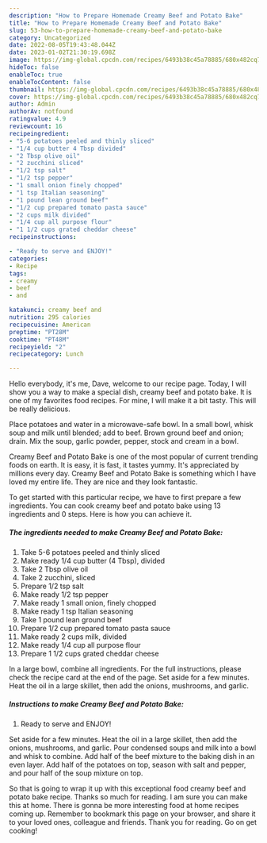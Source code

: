 ```yaml
---
description: "How to Prepare Homemade Creamy Beef and Potato Bake"
title: "How to Prepare Homemade Creamy Beef and Potato Bake"
slug: 53-how-to-prepare-homemade-creamy-beef-and-potato-bake
category: Uncategorized
date: 2022-08-05T19:43:48.044Z
date: 2023-01-02T21:30:19.698Z
image: https://img-global.cpcdn.com/recipes/6493b38c45a78885/680x482cq70/creamy-beef-and-potato-bake-recipe-main-photo.jpg
hideToc: false
enableToc: true
enableTocContent: false
thumbnail: https://img-global.cpcdn.com/recipes/6493b38c45a78885/680x482cq70/creamy-beef-and-potato-bake-recipe-main-photo.jpg
cover: https://img-global.cpcdn.com/recipes/6493b38c45a78885/680x482cq70/creamy-beef-and-potato-bake-recipe-main-photo.jpg
author: Admin
authorAv: notfound
ratingvalue: 4.9
reviewcount: 16
recipeingredient:
- "5-6 potatoes peeled and thinly sliced"
- "1/4 cup butter 4 Tbsp divided"
- "2 Tbsp olive oil"
- "2 zucchini sliced"
- "1/2 tsp salt"
- "1/2 tsp pepper"
- "1 small onion finely chopped"
- "1 tsp Italian seasoning"
- "1 pound lean ground beef"
- "1/2 cup prepared tomato pasta sauce"
- "2 cups milk divided"
- "1/4 cup all purpose flour"
- "1 1/2 cups grated cheddar cheese"
recipeinstructions:

- "Ready to serve and ENJOY!"
categories:
- Recipe
tags:
- creamy
- beef
- and

katakunci: creamy beef and 
nutrition: 295 calories
recipecuisine: American
preptime: "PT28M"
cooktime: "PT48M"
recipeyield: "2"
recipecategory: Lunch

---
```



Hello everybody, it's me, Dave, welcome to our recipe page. Today, I will show you a way to make a special dish, creamy beef and potato bake. It is one of my favorites food recipes. For mine, I will make it a bit tasty. This will be really delicious.

Place potatoes and water in a microwave-safe bowl. In a small bowl, whisk soup and milk until blended; add to beef. Brown ground beef and onion; drain. Mix the soup, garlic powder, pepper, stock and cream in a bowl.

Creamy Beef and Potato Bake is one of the most popular of current trending foods on earth. It is easy, it is fast, it tastes yummy. It's appreciated by millions every day. Creamy Beef and Potato Bake is something which I have loved my entire life. They are nice and they look fantastic.


To get started with this particular recipe, we have to first prepare a few ingredients. You can cook creamy beef and potato bake using 13 ingredients and 0 steps. Here is how you can achieve it.

<!--inarticleads1-->

##### The ingredients needed to make Creamy Beef and Potato Bake:

1. Take 5-6 potatoes peeled and thinly sliced
1. Make ready 1/4 cup butter (4 Tbsp), divided
1. Take 2 Tbsp olive oil
1. Take 2 zucchini, sliced
1. Prepare 1/2 tsp salt
1. Make ready 1/2 tsp pepper
1. Make ready 1 small onion, finely chopped
1. Make ready 1 tsp Italian seasoning
1. Take 1 pound lean ground beef
1. Prepare 1/2 cup prepared tomato pasta sauce
1. Make ready 2 cups milk, divided
1. Make ready 1/4 cup all purpose flour
1. Prepare 1 1/2 cups grated cheddar cheese


In a large bowl, combine all ingredients. For the full instructions, please check the recipe card at the end of the page. Set aside for a few minutes. Heat the oil in a large skillet, then add the onions, mushrooms, and garlic. 

<!--inarticleads2-->

##### Instructions to make Creamy Beef and Potato Bake:


1. Ready to serve and ENJOY!

Set aside for a few minutes. Heat the oil in a large skillet, then add the onions, mushrooms, and garlic. Pour condensed soups and milk into a bowl and whisk to combine. Add half of the beef mixture to the baking dish in an even layer. Add half of the potatoes on top, season with salt and pepper, and pour half of the soup mixture on top. 

So that is going to wrap it up with this exceptional food creamy beef and potato bake recipe. Thanks so much for reading. I am sure you can make this at home. There is gonna be more interesting food at home recipes coming up. Remember to bookmark this page on your browser, and share it to your loved ones, colleague and friends. Thank you for reading. Go on get cooking!
